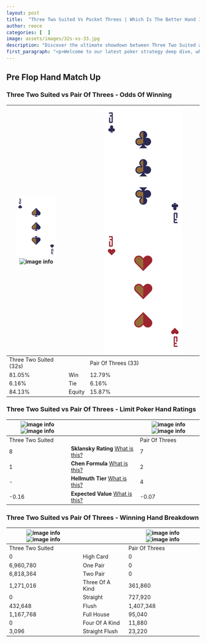 ```yaml
---
layout: post
title:  "Three Two Suited Vs Pocket Threes | Which Is The Better Hand In Poker? A Complete Guide"
author: reece
categories: [  ]
image: assets/images/32s-vs-33.jpg
description: "Discover the ultimate showdown between Three Two Suited and Pair Of Threes in poker! Uncover the odds, strategies, and scenarios where one hand triumphs over the other. Get ready to up your poker game with this thrilling analysis."
first_paragraph: "<p>Welcome to our latest poker strategy deep dive, where we're pitting two distinct hands against each other in a high-stakes showdown: Three Two Suited vs Pair Of Threes.</p><p>In the dynamic world of poker, every decision counts, and knowing which hand holds the upper hand is key to your success at the table.</p><p>In this article, we'll dissect these two hands, explore the scenarios where one dominates the other, and equip you with the knowledge to make strategic choices that can tip the odds in your favor.</p><p>Get ready to unravel the intriguing dynamics of these poker hands and elevate your game to new heights.</p>"
---
```




[comment]: # (sp0)

## Pre Flop Hand Match Up

<div class="table hand-ratings" markdown="1"> 



### Three Two Suited vs Pair Of Threes - Odds Of Winning


    
| ![image info](assets/images/hand1/3.png) ![image info](assets/images/hand1/2s.png) |  | ![image info](assets/images/hand2/3.png) ![image info](assets/images/hand2/3o.png) |
| -------- | -------- | -------- |
| Three Two Suited (32s) |  | Pair Of Threes (33) |
| 81.05% | Win | 12.79% |
| 6.16% | Tie | 6.16% |
| 84.13% | Equity | 15.87% |




[comment]: # (sp1)



### Three Two Suited vs Pair Of Threes - Limit Poker Hand Ratings


    
| ![image info](https://www.riverpairs.com/assets/images/hand1/3.png) ![image info](https://www.riverpairs.com/assets/images/hand1/2s.png) |  | ![image info](https://www.riverpairs.com/assets/images/hand2/3.png) ![image info](https://www.riverpairs.com/assets/images/hand2/3o.png) |
| -------- | -------- | -------- |
| Three Two Suited |  | Pair Of Threes |
| 8 | **Sklansky Rating** [What is this?](/sklansky-rating-explained) | 7 |
| 1 | **Chen Formula** [What is this?](/chen-formula-explained) | 2 |
| - | **Hellmuth Tier** [What is this?](/Hellmuth-tier-explained) | 4 |
| -0.16 | **Expected Value** [What is this?](/expected-value-explained) | -0.07 |




[comment]: # (sp2)



### Three Two Suited vs Pair Of Threes - Winning Hand Breakdown


    
| ![image info](https://www.riverpairs.com/assets/images/hand1/3.png) ![image info](https://www.riverpairs.com/assets/images/hand1/2s.png) |  | ![image info](https://www.riverpairs.com/assets/images/hand2/3.png) ![image info](https://www.riverpairs.com/assets/images/hand2/3o.png) |
| -------- | -------- | -------- |
| Three Two Suited |  | Pair Of Threes |
| 0 | High Card | 0 |
| 6,960,780 | One Pair | 0 |
| 6,818,364 | Two Pair | 0 |
| 1,271,016 | Three Of A Kind | 361,860 |
| 0 | Straight | 727,920 |
| 432,648 | Flush | 1,407,348 |
| 1,167,768 | Full House | 95,040 |
| 0 | Four Of A Kind | 11,880 |
| 3,096 | Straight Flush | 23,220 |




[comment]: # (sp3)



</div>

[comment]: # (sp4)



[comment]: # (sp5)


